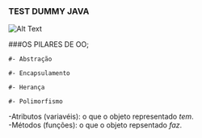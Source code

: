 ### TEST DUMMY JAVA
![Alt Text](https://github.com/yinicius/poo2019.1/blob/master/foto.gif)


###OS PILARES DE OO;  

	#- Abstração  

	#- Encapsulamento  

	#- Herança  

	#- Polimorfismo  

-Atributos (variavéis): o que o objeto representado *tem*.   
-Métodos (funções): o que o objeto repsentado *faz*.  


